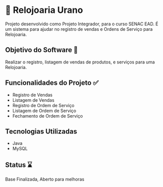 # 🚀 Relojoaria Urano
Projeto desenvolvido como Projeto Integrador, para o curso SENAC EAD. É um sistema para ajudar no registro de vendas e Ordens de Serviço para Relojoaria.

## Objetivo do Software 🎯
Realizar o registro, listagem de vendas de produtos, e serviços para uma Relojoaria.

## Funcionalidades do Projeto ✅
- Registro de Vendas
- Listagem de Vendas
- Registro de Ordem de Serviço
- Listagem de Ordem de Serviço
- Fechamento de Ordem de Serviço

## Tecnologias Utilizadas
- Java
- MySQL
  
## Status ⌛
Base Finalizada, Aberto para melhoras
